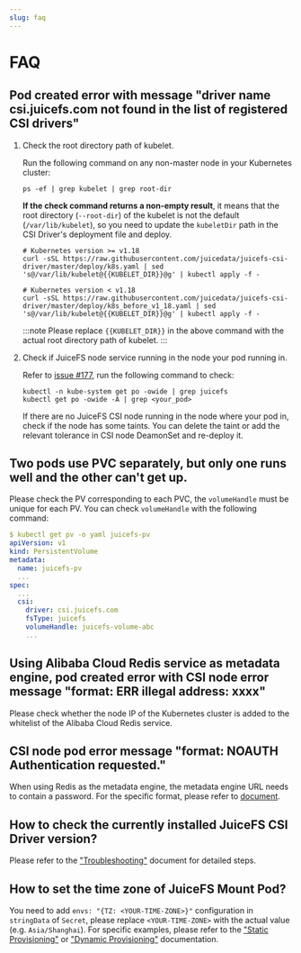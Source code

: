 ```yaml
---
slug: faq
---
```


# FAQ

## Pod created error with message "driver name csi.juicefs.com not found in the list of registered CSI drivers"

1. Check the root directory path of kubelet.

   Run the following command on any non-master node in your Kubernetes cluster:

   ```shell
   ps -ef | grep kubelet | grep root-dir
   ```

   **If the check command returns a non-empty result**, it means that the root directory (`--root-dir`) of the kubelet is not the default (`/var/lib/kubelet`), so you need to update the `kubeletDir` path in the CSI Driver's deployment file and deploy.

   ```shell
   # Kubernetes version >= v1.18
   curl -sSL https://raw.githubusercontent.com/juicedata/juicefs-csi-driver/master/deploy/k8s.yaml | sed 's@/var/lib/kubelet@{{KUBELET_DIR}}@g' | kubectl apply -f -

   # Kubernetes version < v1.18
   curl -sSL https://raw.githubusercontent.com/juicedata/juicefs-csi-driver/master/deploy/k8s_before_v1_18.yaml | sed 's@/var/lib/kubelet@{{KUBELET_DIR}}@g' | kubectl apply -f -
   ```

   :::note
   Please replace `{{KUBELET_DIR}}` in the above command with the actual root directory path of kubelet.
   :::

2. Check if JuiceFS node service running in the node your pod running in.

   Refer to [issue #177](https://github.com/juicedata/juicefs-csi-driver/issues/177), run the following command to check:

   ```shell
   kubectl -n kube-system get po -owide | grep juicefs
   kubectl get po -owide -A | grep <your_pod>
   ```

   If there are no JuiceFS CSI node running in the node where your pod in, check if the node has some taints. You can delete the taint or add the relevant tolerance in CSI node DeamonSet and re-deploy it.

## Two pods use PVC separately, but only one runs well and the other can't get up.

Please check the PV corresponding to each PVC, the `volumeHandle` must be unique for each PV. You can check `volumeHandle` with the following command:

```yaml
$ kubectl get pv -o yaml juicefs-pv
apiVersion: v1
kind: PersistentVolume
metadata:
  name: juicefs-pv
  ...
spec:
  ...
  csi:
    driver: csi.juicefs.com
    fsType: juicefs
    volumeHandle: juicefs-volume-abc
    ...
```
## Using Alibaba Cloud Redis service as metadata engine, pod created error with CSI node error message "format: ERR illegal address: xxxx"

Please check whether the node IP of the Kubernetes cluster is added to the whitelist of the Alibaba Cloud Redis service.

## CSI node pod error message "format: NOAUTH Authentication requested."

When using Redis as the metadata engine, the metadata engine URL needs to contain a password. For the specific format, please refer to [document](https://juicefs.com/docs/community/databases_for_metadata#redis).

## How to check the currently installed JuiceFS CSI Driver version?

Please refer to the ["Troubleshooting"](troubleshooting.md#check-juicefs-csi-driver-version) document for detailed steps.

## How to set the time zone of JuiceFS Mount Pod?

You need to add `envs: "{TZ: <YOUR-TIME-ZONE>}"` configuration in `stringData` of `Secret`, please replace `<YOUR-TIME-ZONE>` with the actual value (e.g. `Asia/Shanghai`). For specific examples, please refer to the ["Static Provisioning"](examples/static-provisioning.md) or ["Dynamic Provisioning"](examples/dynamic-provisioning.md) documentation.
